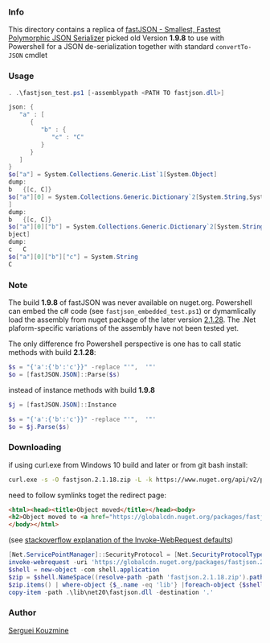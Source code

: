 ### Info

This directory contains a replica of
[fastJSON - Smallest, Fastest Polymorphic JSON Serializer](https://www.codeproject.com/Articles/159450/fastJSON-Smallest-Fastest-Polymorphic-JSON-Seriali)
picked old Version __1.9.8__ to use with Powershell for a JSON de-serialization together with standard `convertTo-JSON` cmdlet 

### Usage
```powershell
. .\fastjson_test.ps1 [-assemblypath <PATH TO fastjson.dll>]
```
```powershell
json: {
   "a" : [
      {
         "b" : {
            "c" : "C"
         }
      }
   ]
}
$o["a"] = System.Collections.Generic.List`1[System.Object]
dump:
b   {[c, C]}
$o["a"][0] = System.Collections.Generic.Dictionary`2[System.String,System.Object
]
dump:
b   {[c, C]}
$o["a"][0]["b"] = System.Collections.Generic.Dictionary`2[System.String,System.O
bject]
dump:
c   C
$o["a"][0]["b"]["c"] = System.String
C
```
### Note

The build __1.9.8__ of fastJSON was never available on nuget.org.
Powershell can embed the c# code (see `fastjson_embedded_test.ps1`)
or dymamlically load the assembly from nuget package of
the later version [2.1.28](https://www.nuget.org/packages/fastJSON/2.1.28).
The .Net plaform-specific variations of the assembly have not been tested yet.

The only difference fro Powershell perspective is one has to call static methods with build __2.1.28__:
```powershell
$s = "{'a':{'b':'c'}}" -replace "'",  '"'
$o = [fastJSON.JSON]::Parse($s)
```

instead of instance methods with build __1.9.8__
```powershell
$j = [fastJSON.JSON]::Instance

$s = "{'a':{'b':'c'}}" -replace "'",  '"'
$o = $j.Parse($s)
```
### Downloading

if using curl.exe from Windows 10 build and later or from git bash install:
```sh
curl.exe -s -O fastjson.2.1.18.zip -L -k https://www.nuget.org/api/v2/package/fastJSON/2.1.18 -o
```
need to follow symlinks toget the redirect page:
```html
<html><head><title>Object moved</title></head><body>
<h2>Object moved to <a href="https://globalcdn.nuget.org/packages/fastjson.2.1.18.nupkg">here</a>.</h2>
</body></html>
```
(see [stackoverflow explanation of the Invoke-WebRequest defaults](https://stackoverflow.com/questions/41618766/powershell-invoke-webrequest-fails-with-ssl-tls-secure-channel))
```powershell
[Net.ServicePointManager]::SecurityProtocol = [Net.SecurityProtocolType]::Tls12
invoke-webrequest -uri 'https://globalcdn.nuget.org/packages/fastjson.2.1.18.nupkg' -outfile 'fastjson.2.1.18.zip'
$shell = new-object -com shell.application
$zip = $shell.NameSpace((resolve-path -path 'fastjson.2.1.18.zip').path)
$zip.items() | where-object {$_.name -eq 'lib'} |foreach-object {$shell.Namespace((resolve-path -path '.').path).copyhere($_)}
copy-item -path .\lib\net20\fastjson.dll -destination '.'
```

### Author
[Serguei Kouzmine](kouzmine_serguei@yahoo.com)
